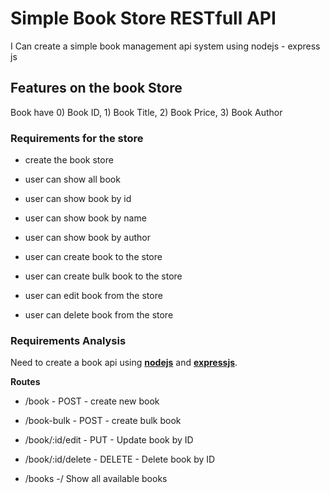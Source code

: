 # Simple Book Store RESTfull API

I Can create a simple book management api system using nodejs - express js 

## Features on the book Store

Book have 0) Book ID, 1) Book Title, 2) Book Price, 3) Book Author


### Requirements for the store

- create the book store
- user can show all book
- user can show book by id
- user can show book by name
- user can show book by author

- user can create book to the store
- user can create bulk book to the store
- user can edit book from the store
- user can delete book from the store


### Requirements Analysis

Need to create a book api using [**nodejs**](https://nodejs.org/en/) and [**expressjs**](http://expressjs.com/).

**Routes** 

- /book - POST - create new book
- /book-bulk - POST - create bulk book
- /book/:id/edit - PUT -  Update book by ID
- /book/:id/delete - DELETE - Delete book by ID

- /books -/ Show all available books

